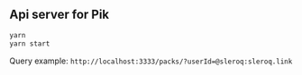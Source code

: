 ## Api server for Pik

```bash
yarn
yarn start
```

Query example: `http://localhost:3333/packs/?userId=@sleroq:sleroq.link`
